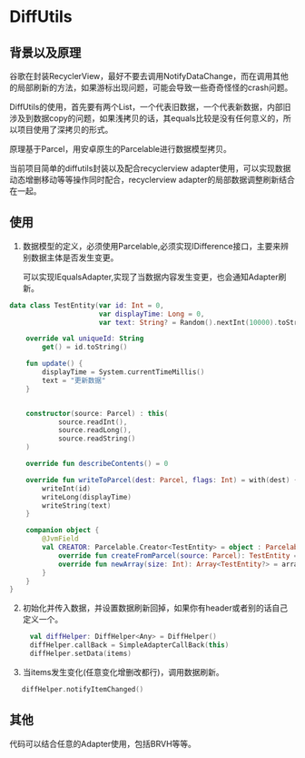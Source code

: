 # DiffUtils

## 背景以及原理

谷歌在封装RecyclerView，最好不要去调用NotifyDataChange，而在调用其他的局部刷新的方法，如果游标出现问题，可能会导致一些奇奇怪怪的crash问题。

DiffUtils的使用，首先要有两个List，一个代表旧数据，一个代表新数据，内部旧涉及到数据copy的问题，如果浅拷贝的话，其equals比较是没有任何意义的，所以项目使用了深拷贝的形式。

原理基于Parcel，用安卓原生的Parcelable进行数据模型拷贝。

当前项目简单的diffutils封装以及配合recyclerview adapter使用，可以实现数据动态增删移动等等操作同时配合，recyclerview adapter的局部数据调整刷新结合在一起。

## 使用

1. 数据模型的定义，必须使用Parcelable,必须实现IDifference接口，主要来辨别数据主体是否发生变更。

    可以实现IEqualsAdapter,实现了当数据内容发生变更，也会通知Adapter刷新。

```kotlin
data class TestEntity(var id: Int = 0,
                      var displayTime: Long = 0,
                      var text: String? = Random().nextInt(10000).toString()) : Parcelable, IDifference, IEqualsAdapter {

    override val uniqueId: String
        get() = id.toString()

    fun update() {
        displayTime = System.currentTimeMillis()
        text = "更新数据"
    }


    constructor(source: Parcel) : this(
            source.readInt(),
            source.readLong(),
            source.readString()
    )

    override fun describeContents() = 0

    override fun writeToParcel(dest: Parcel, flags: Int) = with(dest) {
        writeInt(id)
        writeLong(displayTime)
        writeString(text)
    }

    companion object {
        @JvmField
        val CREATOR: Parcelable.Creator<TestEntity> = object : Parcelable.Creator<TestEntity> {
            override fun createFromParcel(source: Parcel): TestEntity = TestEntity(source)
            override fun newArray(size: Int): Array<TestEntity?> = arrayOfNulls(size)
        }
    }
}
```

2. 初始化并传入数据，并设置数据刷新回掉，如果你有header或者别的话自己定义一个。

```kotlin
     val diffHelper: DiffHelper<Any> = DiffHelper()
     diffHelper.callBack = SimpleAdapterCallBack(this)
     diffHelper.setData(items)
```

3. 当items发生变化(任意变化增删改都行)，调用数据刷新。

```kotlin
   diffHelper.notifyItemChanged()
```

## 其他

代码可以结合任意的Adapter使用，包括BRVH等等。